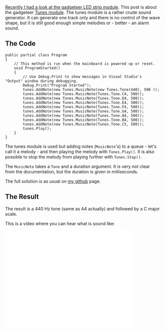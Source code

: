 <p><a href="https://steen.hulthin.dk/blog/hello-led-strip-gadgeteer-module">Recently I had a look at the gadgeteer LED strip module</a>. This post is about the gadgeteer <a href="https://www.ghielectronics.com/catalog/product/434">Tunes module</a>. The tunes module is a rather crude sound generator. It can generate one track only and there is no control of the wave shape, but it is still good enough simple melodies or - better - an alarm sound.</p>

<h2>The Code</h2>

<pre><code>public partial class Program
{
    // This method is run when the mainboard is powered up or reset.   
    void ProgramStarted()
    {
        // Use Debug.Print to show messages in Visual Studio's "Output" window during debugging.
        Debug.Print("Program Started");
        tunes.AddNote(new Tunes.MusicNote(new Tunes.Tone(440), 500 ));
        tunes.AddNote(new Tunes.MusicNote(Tunes.Tone.C4, 500));
        tunes.AddNote(new Tunes.MusicNote(Tunes.Tone.D4, 500));
        tunes.AddNote(new Tunes.MusicNote(Tunes.Tone.E4, 500));
        tunes.AddNote(new Tunes.MusicNote(Tunes.Tone.F4, 500));
        tunes.AddNote(new Tunes.MusicNote(Tunes.Tone.G4, 500));
        tunes.AddNote(new Tunes.MusicNote(Tunes.Tone.A4, 500));
        tunes.AddNote(new Tunes.MusicNote(Tunes.Tone.B4, 500));
        tunes.AddNote(new Tunes.MusicNote(Tunes.Tone.C5, 500));
        tunes.Play();
    }
}
</code></pre>

<p>The tunes module is used but adding notes (<code>MusicNote</code>'s) to a queue - let's call it a melody - and then playing the melody with <code>Tunes.Play()</code>. It is also possible to stop the melody from playing further with <code>Tunes.Stop()</code>.</p>

<p>The <code>MusicNote</code> takes a <code>Tone</code> and a duration argument. It is very not clear from the documentation, but the duration is given in milliseconds.</p>

<p>The full solution is as usual on <a href="https://github.com/steenhulthin/HelloTuneModule">my github</a> page.</p>

<h2>The Result</h2>

<p>The result is a 440 Hz tone (same as A4 actually) and followed by a C major scale.</p>

<p>This is a video where you can hear what is sound like:</p>

<iframe width="420" height="315" src="//www.youtube.com/embed/WX2PESoJMvE" frameborder="0" allowfullscreen></iframe>
